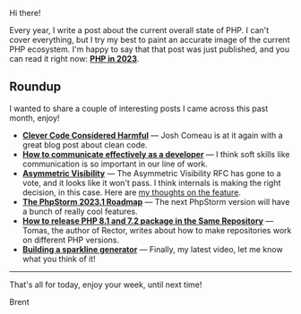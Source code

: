 Hi there!

Every year, I write a post about the current overall state of PHP. I can't cover everything, but I try my best to paint an accurate image of the current PHP ecosystem. I'm happy to say that that post was just published, and you can read it right now: **[PHP in 2023](https://aggregate.stitcher.io/links/83abb4db-4dbd-468b-a9f5-b6e0b42f698b)**.

## Roundup

I wanted to share a couple of interesting posts I came across this past month, enjoy!

- **[Clever Code Considered Harmful](https://aggregate.stitcher.io/links/980f7a12-7e4b-41ab-9bb0-ae653d7b243e)** — Josh Comeau is at it again with a great blog post about clean code.
- **[How to communicate effectively as a developer](https://aggregate.stitcher.io/links/64e9035c-27db-445e-b726-89e716f9a2d9)** — I think soft skills like communication is so important in our line of work.
- **[Asymmetric Visibility](https://aggregate.stitcher.io/links/07bfbd3e-f54e-4c1d-9b68-7707476265f8)** — The Asymmetric Visibility RFC has gone to a vote, and it looks like it won't pass. I think internals is making the right decision, in this case. Here are [my thoughts on the feature](https://aggregate.stitcher.io/links/e9291b9f-280a-4245-9762-aa8bb6a6d4d4).
- **[The PhpStorm 2023.1 Roadmap](https://aggregate.stitcher.io/links/ee7d87ae-9bd0-42b0-9564-5a49858c4891)** — The next PhpStorm version will have a bunch of really cool features.
- **[How to release PHP 8.1 and 7.2 package in the Same Repository](https://aggregate.stitcher.io/links/34353008-f1c5-47e4-978e-f5d9f3a37ee7)** — Tomas, the author of Rector, writes about how to make repositories work on different PHP versions.
- **[Building a sparkline generator](https://aggregate.stitcher.io/links/4e432627-2609-4e48-bcb1-6659e8f772d7)** — Finally, my latest video, let me know what you think of it!

---

That's all for today, enjoy your week, until next time!

Brent